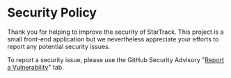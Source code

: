# Security Policy

Thank you for helping to improve the security of StarTrack. This project is a small front-end application but we nevertheless appreciate your efforts to report any potential security issues.

To report a security issue, please use the GitHub Security Advisory "[Report a Vulnerability](https://github.com/seladb/StarTrack-js/security/advisories/new)" tab.
